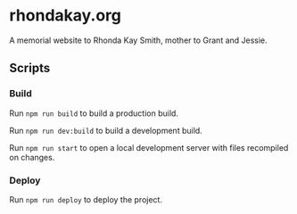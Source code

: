 # rhondakay.org

A memorial website to Rhonda Kay Smith, mother to Grant and Jessie.

## Scripts
### Build
Run `npm run build` to build a production build.

Run `npm run dev:build` to build a development build.

Run `npm run start` to open a local development server with files recompiled on changes.

### Deploy
Run `npm run deploy` to deploy the project.
